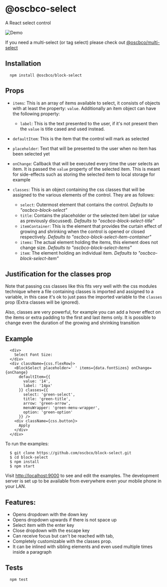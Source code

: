 # @oscbco-select

A React select control

![Demo](https://oscbco.github.io/images/block-select-demo.gif)

If you need a multi-select (or tag select) please check out [@oscbco/multi-select](https://github.com/oscbco/multi-select)

## Installation
  ```console
    npm install @oscbco/block-select
  ```

## Props
- `items`: This is an array of items available to select, it consists of objects with at least the property: `value`.
Additionally an item object can have the following property:

  - `label`: This is the text presented to the user, if it's not present then the `value` is title cased and used instead.

- `defaultItem`: This is the item that the control will mark as selected

- `placeholder`: Text that will be presented to the user when no item has been selected yet

- `onChange`: Callback that will be executed every time the user selects an item. It is passed the `value` property of the selected item. This is meant for side-effects such as storing the selected item to local storage for example

- `classes`: This is an object containing the css classes that will be assigned to the various elements of the control. They are as follows:
  - `select`: Outermost element that contains the control. *Defaults to "oscbco-block-select"*
  - `title`: Contains the placeholder or the selected item label (or value as previously discussed). *Defaults to "oscbco-block-select-title"*
  - `itemContainer`: This is the element that provides the curtain effect of growing and shrinking when the control is opened or closed respectively. *Defaults to "oscbco-block-select-item-container"*
  - `items`: The actual element holding the items, this element does not change size. *Defaults to "oscbco-block-select-items"*
  - `item`: The element holding an individual item. *Defaults to "oscbco-block-select-item"*

## Justification for the classes prop
Note that passing css classes like this fits very well with the css modules technique where a file containing classes is imported and assigned to a variable, in this case it's ok to just pass the imported variable to the `classes` prop (Extra classes will be ignored).

Also, classes are very powerful, for example you can add a hover effect on the items or extra padding to the first and last items only. It is possible to change even the duration of the growing and shrinking transition


## Example

```JS
  <div>
    Select Font Size:
  </div>
  <div className={css.flexRow}>
    <BlockSelect placeholder=' ' items={data.fontSizes} onChange={onChange}
      defaultItem={{
        value: '14',
        label: '14px'
      }} classes={{
        select: 'green-select',
        title: 'green-title',
        arrow: 'green-arrow',
        menuWrapper: 'green-menu-wrapper',
        option: 'green-option'
      }} />
    <div className={css.button}>
      Apply
    </div>
  </div>
```
To run the examples:

      $ git clone https://github.com/oscbco/block-select.git
      $ cd block-select
      $ npm install
      $ npm start

  Visit [http://localhost:9000](http://localhost:9000) to see and edit the examples. The development server is set up to be available from everywhere even your mobile phone in your LAN.

## Features:
- Opens dropdown with the down key
- Opens dropdown upwards if there is not space up
- Select item with the enter key
- Close dropdown with the escape key
- Can receive focus but can't be reached with tab,
- Completely customizable with the classes prop.
- It can be inlined with sibling elements and even used multiple times inside a paragraph

## Tests
  ```console
    npm test
  ```